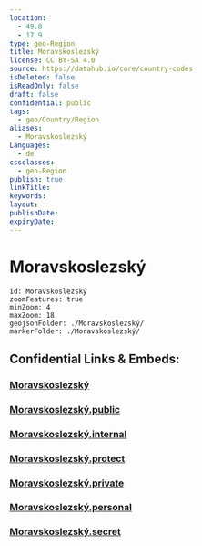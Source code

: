 ```yaml
---
location:
  - 49.8
  - 17.9
type: geo-Region
title: Moravskoslezský
license: CC BY-SA 4.0
source: https://datahub.io/core/country-codes
isDeleted: false
isReadOnly: false
draft: false
confidential: public
tags:
  - geo/Country/Region
aliases:
  - Moravskoslezský
Languages:
  - de
cssclasses:
  - geo-Region
publish: true
linkTitle:
keywords:
layout:
publishDate:
expiryDate:
---
```


# Moravskoslezský

```leaflet
id: Moravskoslezský
zoomFeatures: true 
minZoom: 4 
maxZoom: 18
geojsonFolder: ./Moravskoslezský/
markerFolder: ./Moravskoslezský/
```


## Confidential Links & Embeds: 

### [Moravskoslezský](/_Standards/Earth/Continent/Europe/Europe~Central/Czech_Republic/regions~Czech_Republic/Moravskoslezský.md) 

### [Moravskoslezský.public](/_public/Earth/Continent/Europe/Europe~Central/Czech_Republic/regions~Czech_Republic/Moravskoslezský.public.md) 

### [Moravskoslezský.internal](/_internal/Earth/Continent/Europe/Europe~Central/Czech_Republic/regions~Czech_Republic/Moravskoslezský.internal.md) 

### [Moravskoslezský.protect](/_protect/Earth/Continent/Europe/Europe~Central/Czech_Republic/regions~Czech_Republic/Moravskoslezský.protect.md) 

### [Moravskoslezský.private](/_private/Earth/Continent/Europe/Europe~Central/Czech_Republic/regions~Czech_Republic/Moravskoslezský.private.md) 

### [Moravskoslezský.personal](/_personal/Earth/Continent/Europe/Europe~Central/Czech_Republic/regions~Czech_Republic/Moravskoslezský.personal.md) 

### [Moravskoslezský.secret](/_secret/Earth/Continent/Europe/Europe~Central/Czech_Republic/regions~Czech_Republic/Moravskoslezský.secret.md)

